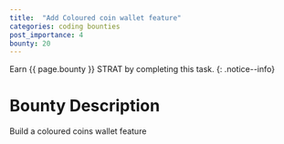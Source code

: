 ```yaml
---
title:  "Add Coloured coin wallet feature"
categories: coding bounties
post_importance: 4
bounty: 20
---
```

Earn {{ page.bounty }} STRAT by completing this task.
{: .notice--info}

# Bounty Description

Build a coloured coins wallet feature